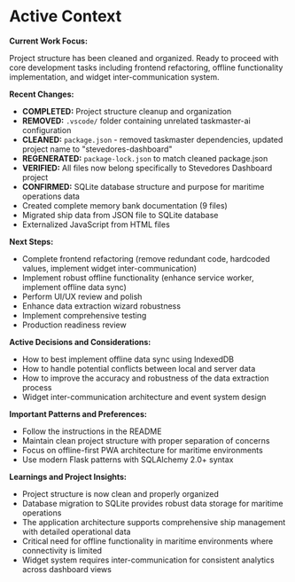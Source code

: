 # Active Context

**Current Work Focus:**

Project structure has been cleaned and organized. Ready to proceed with core development tasks including frontend refactoring, offline functionality implementation, and widget inter-communication system.

**Recent Changes:**

*   **COMPLETED:** Project structure cleanup and organization
*   **REMOVED:** `.vscode/` folder containing unrelated taskmaster-ai configuration
*   **CLEANED:** `package.json` - removed taskmaster dependencies, updated project name to "stevedores-dashboard"
*   **REGENERATED:** `package-lock.json` to match cleaned package.json
*   **VERIFIED:** All files now belong specifically to Stevedores Dashboard project
*   **CONFIRMED:** SQLite database structure and purpose for maritime operations data
*   Created complete memory bank documentation (9 files)
*   Migrated ship data from JSON file to SQLite database
*   Externalized JavaScript from HTML files

**Next Steps:**

*   Complete frontend refactoring (remove redundant code, hardcoded values, implement widget inter-communication)
*   Implement robust offline functionality (enhance service worker, implement offline data sync)
*   Perform UI/UX review and polish
*   Enhance data extraction wizard robustness
*   Implement comprehensive testing
*   Production readiness review

**Active Decisions and Considerations:**

*   How to best implement offline data sync using IndexedDB
*   How to handle potential conflicts between local and server data
*   How to improve the accuracy and robustness of the data extraction process
*   Widget inter-communication architecture and event system design

**Important Patterns and Preferences:**

*   Follow the instructions in the README
*   Maintain clean project structure with proper separation of concerns
*   Focus on offline-first PWA architecture for maritime environments
*   Use modern Flask patterns with SQLAlchemy 2.0+ syntax

**Learnings and Project Insights:**

*   Project structure is now clean and properly organized
*   Database migration to SQLite provides robust data storage for maritime operations
*   The application architecture supports comprehensive ship management with detailed operational data
*   Critical need for offline functionality in maritime environments where connectivity is limited
*   Widget system requires inter-communication for consistent analytics across dashboard views
